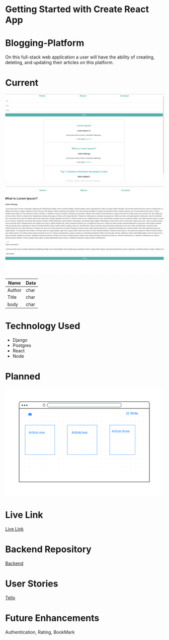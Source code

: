 # Getting Started with Create React App

# Blogging-Platform

On this full-stack web application a user will have the ability of creating, deleting, and updating their articles on this platform. 

# Current
![Alt text](Readme/Current.png)

![Alt text](Readme/Show.png)

| Name | Data|
|-------|------ |
|Author| char |
|Title | char |
|body  | char |

# Technology Used
- Django
- Postgres
- React
- Node

# Planned 
![Alt text](Readme/Blogging.png)

# Live Link
[Live Link]()
# Backend Repository
[Backend](https://github.com/ErmiyasHailemichael/Backend-Blog)

# User Stories
[Tello](https://trello.com/b/mmmQjiW2/blog)

# Future Enhancements

Authentication, Rating, BookMark





